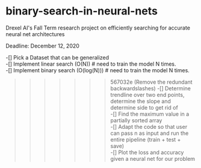 # binary-search-in-neural-nets
Drexel AI's Fall Term research project on efficiently searching for accurate neural net architectures

Deadline: December 12, 2020

-[] Pick a Dataset that can be generalized \
-[] Implement linear search (O(N)) # need to train the model N times. \
-[] Implement binary search (O(log(N))) # need to train the model N times. 
>>>>>>> 567032e (Remove the redundant backwardslashes)
-[] Determine trendline over two end points, determine the slope and determine side to get rid of \
-[] Find the maximum value in a partially sorted array \
-[] Adapt the code so that user can pass n as input and run the entire pipeline (train + test + save) \
-[] Plot the loss and accuracy given a neural net for our problem